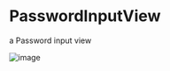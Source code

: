 
# PasswordInputView
a Password input view


![image](https://github.com/zxf000000/PasswordInputView.git/12221.gif)